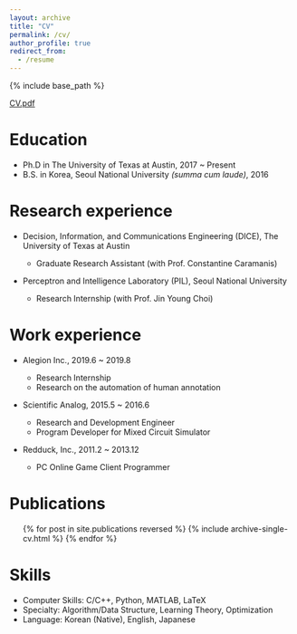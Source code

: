 ```yaml
---
layout: archive
title: "CV"
permalink: /cv/
author_profile: true
redirect_from:
  - /resume
---
```


{% include base_path %}

[CV.pdf](../files/CV_JeongyeolKwon.pdf)

Education
======
* Ph.D in The University of Texas at Austin, 2017 ~ Present
* B.S. in Korea, Seoul National University *(summa cum laude)*, 2016


Research experience
======
* Decision, Information, and Communications Engineering (DICE), The University of Texas at Austin
	* Graduate Research Assistant (with Prof. Constantine Caramanis)  

* Perceptron and Intelligence Laboratory (PIL), Seoul National University
  * Research Internship (with Prof. Jin Young Choi) 


Work experience
======
* Alegion Inc., 2019.6 ~ 2019.8
	* Research Internship
	* Research on the automation of human annotation

* Scientific Analog, 2015.5 ~ 2016.6
	* Research and Development Engineer
	* Program Developer for Mixed Circuit Simulator  

* Redduck, Inc., 2011.2 ~ 2013.12
  * PC Online Game Client Programmer
  

Publications
======
  <ul>{% for post in site.publications reversed %}
    {% include archive-single-cv.html %}
  {% endfor %}</ul>


Skills
======
* Computer Skills: C/C++, Python, MATLAB, LaTeX
* Specialty: Algorithm/Data Structure, Learning Theory, Optimization
* Language: Korean (Native), English, Japanese
  

